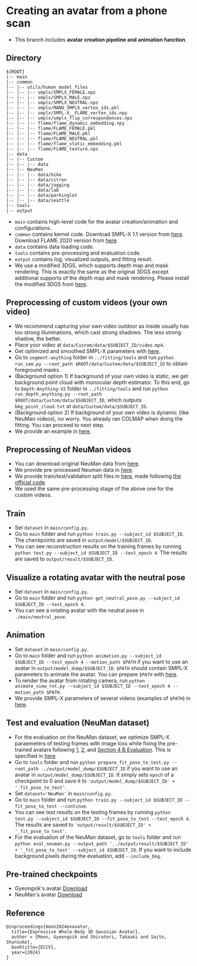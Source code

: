 # Creating an avatar from a phone scan

* This branch includes **avatar creation pipeline and animation function**.


## Directory
```
${ROOT}
|-- main
|-- common
|-- |-- utils/human_model_files
|-- |-- |-- smplx/SMPLX_FEMALE.npz
|-- |-- |-- smplx/SMPLX_MALE.npz
|-- |-- |-- smplx/SMPLX_NEUTRAL.npz
|-- |-- |-- smplx/MANO_SMPLX_vertex_ids.pkl
|-- |-- |-- smplx/SMPL-X__FLAME_vertex_ids.npy
|-- |-- |-- smplx/smplx_flip_correspondences.npz
|-- |-- |-- flame/flame_dynamic_embedding.npy
|-- |-- |-- flame/FLAME_FEMALE.pkl
|-- |-- |-- flame/FLAME_MALE.pkl
|-- |-- |-- flame/FLAME_NEUTRAL.pkl
|-- |-- |-- flame/flame_static_embedding.pkl
|-- |-- |-- flame/FLAME_texture.npz
|-- data
|-- |-- Custom
|-- |-- |-- data
|-- |-- NeuMan
|-- |-- |-- data/bike
|-- |-- |-- data/citron
|-- |-- |-- data/jogging
|-- |-- |-- data/lab
|-- |-- |-- data/parkinglot
|-- |-- |-- data/seattle
|-- tools
|-- output
```
* `main` contains high-level code for the avatar creation/animation and configurations.
* `common` contains kernel code. Download SMPL-X 1.1 version from [here](https://smpl-x.is.tue.mpg.de/download.php). Download FLAME 2020 version from [here](https://flame.is.tue.mpg.de/download.php).
* `data` contains data loading code.
* `tools` contains pre-processing and evaluation code.
* `output` contains log, visualized outputs, and fitting result.
* We use a modified 3DGS, which supports depth map and mask rendering. This is exactly the same as the original 3DGS except additional supports of the depth map and mask rendering. Please install the modified 3DGS from [here](https://github.com/leo-frank/diff-gaussian-rasterization-depth).

## Preprocessing of custom videos (your own video)
* We recommend capturing your own video outdoor as inside usually has too strong illuminations, which cast strong shadows. The less strong shadow, the better.
* Place your video at `data/Custom/data/$SUBJECT_ID/video.mp4`.
* Get optimized and smoothed SMPL-X parameters with [here](../fitting/).
* Go to `segment-anything` folder in `../fitting/tools` and run `python run_sam.py --root_path $ROOT/data/Custom/data/$SUBJECT_ID` to obtain foreground masks.
* (Background option 1) If background of your own video is static, we get background point cloud with monocular depth estimator. To this end, go to `Depth-Anything-V2` folder in `../fitting/tools` and run `python run_depth_anything.py --root_path $ROOT/data/Custom/data/$SUBJECT_ID`, which outputs `bkg_point_cloud.txt` at `data/Custom/data/$SUBJECT_ID`.
* (Background option 2) If background of your own video is dynamic (like NeuMan videos), no worry. You already ran COLMAP when doing the fitting. You can proceed to next step.
* We provide an example in [here](https://drive.google.com/file/d/1YGJZWWpw_R63HiZu65smV6Lrksqa6EOu/view?usp=sharing).

## Preprocessing of NeuMan videos
* You can download original NeuMan data from [here](https://github.com/apple/ml-neuman).
* We provide pre-processed Neuman data in [here](https://drive.google.com/drive/folders/15-V9EG21hT4pVhuBdHY3-lpvKjCuHbEU?usp=sharing).
* We provide train/test/validation split files in [here](https://drive.google.com/drive/folders/1L5KC4QIRX_ljQ_vyrIXV11FgynnuCDb8?usp=sharing), made following [the official code](https://github.com/apple/ml-neuman/blob/0149d258b2afe6ef65c91557bba9f874675871e4/data_io/neuman_helper.py#L149).
* We used the same pre-processing stage of the above one for the custom videos.

## Train
* Set `dataset` in `main/config.py`.
* Go to `main` folder and run `python train.py --subject_id $SUBJECT_ID`. The checkpoints are saved in `output/model/$SUBJECT_ID`.
* You can see reconstruction results on the training frames by running `python test.py --subject_id $SUBJECT_ID --test_epoch 4`. The results are saved to `output/result/$SUBJECT_ID`.

## Visualize a rotating avatar with the neutral pose
* Set `dataset` in `main/config.py`.
* Go to `main` folder and run `python get_neutral_pose.py --subject_id $SUBJECT_ID --test_epoch 4`.
* You can see a rotating avatar with the neutral pose in `./main/neutral_pose`.

## Animation
* Set `dataset` in `main/config.py`.
* Go to `main` folder and run `python animation.py --subject_id $SUBJECT_ID --test_epoch 4 --motion_path $PATH` if you want to use an avatar in `output/model_dump/$SUBJECT_ID`. `$PATH` should contain SMPL-X parameters to animate the avatar. You can prepare `$PATH` with [here](../fitting).
* To render the avatar from rotating camera, run `python animate_view_rot.py --subject_id $SUBJECT_ID --test_epoch 4 --motion_path $PATH`.
* We provide SMPL-X parameters of several videos (examples of `$PATH`) in [here](https://drive.google.com/drive/folders/1ApDtoyqrcP2r2ZvX24eptmSefJvw_no5?usp=sharing).

## Test and evaluation (NeuMan dataset)
* For the evaluation on the NeuMan dataset, we optimize SMPL-X paraemeters of testing frames with image loss while fixing the pre-trained avatars following [1](https://github.com/aipixel/GaussianAvatar/issues/14), [2](https://github.com/mikeqzy/3dgs-avatar-release/issues/21), and [Section 4 B Evaluation](https://arxiv.org/pdf/2106.13629). This is specified in [here](https://github.com/mks0601/ExAvatar_RELEASE/blob/5ef87f4db2a91630cf8061ff43e63c7fc934b4a6/avatar/main/model.py#L20).
* Go to `tools` folder and run `python prepare_fit_pose_to_test.py --root_path ../output/model_dump/$SUBJECT_ID` if you want to use an avatar in `output/model_dump/$SUBJECT_ID`. It simply sets `epoch` of a checkpoint to 0 and save it to `'output/model_dump/$SUBJECT_ID' + '_fit_pose_to_test'`.
* Set `dataset='NeuMan'` in `main/config.py`.
* Go to `main` folder and run `python train.py --subject_id $SUBJECT_ID --fit_pose_to_test --continue`.
* You can see test results on the testing frames by running `python test.py --subject_id $SUBJECT_ID --fit_pose_to_test --test_epoch 4`. The results are saved to `'output/result/$SUBJECT_ID' + '_fit_pose_to_test'`.
* For the evaluation of the NeuMan dataset, go to `tools` folder and run `python eval_neuman.py --output_path '../output/result/$SUBJECT_ID' + '_fit_pose_to_test' --subject_id $SUBJECT_ID`. If you want to include background pixels during the evaluation, add `--include_bkg`.

## Pre-trained checkpoints
* Gyeongsik's avatar [Download](https://drive.google.com/drive/folders/1tLamFJm9-VFXHDcTyCGE8Ar2q0pbkZg3?usp=sharing)
* NeuMan's avatar [Download](https://drive.google.com/drive/folders/1y2c1kYaPV_JRWD1jDDgNceLKwIv6e5gf?usp=sharing)

## Reference
```
@inproceedings{moon2024exavatar,
  title={Expressive Whole-Body 3D Gaussian Avatar},
  author = {Moon, Gyeongsik and Shiratori, Takaaki and Saito, Shunsuke},  
  booktitle={ECCV},
  year={2024}
}

```

